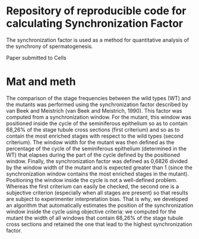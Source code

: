 # Repository of reproducible code for calculating Synchronization Factor
The synchronization factor is used as a method for quantitative analysis of the synchrony of spermatogenesis.

Paper submitted to Cells

# Mat and meth
The comparison of the stage frequencies between the wild types (WT) and the mutants was performed using the synchronization factor described by van Beek and Meistrich (van Beek and Meistrich, 1990). This factor was computed from a synchronization window. For the mutant, this window was positioned inside the cycle of the seminiferous epithelium so as to contain 68,26% of the stage tubule cross sections (first criterium) and so as to contain the most enriched stages with respect to the wild types (second criterium). The window width for the mutant was then defined as the percentage of the cycle of the seminiferous epithelium (determined in the WT) that elapses during the part of the cycle defined by the positioned window. Finally, the synchronization factor was defined as 0,6826 divided by the window width of the mutant and is expected greater than 1 (since the synchronization window contains the most enriched stages in the mutant). Positioning the window inside the cycle is not a well-defined problem. Whereas the first criterium can easily be checked, the second one is a subjective criterion (especially when all stages are present) so that results are subject to experimenter interpretation bias. That is why, we developed an algorithm that automatically estimates the position of the synchronization window inside the cycle using objective criteria: we computed for the mutant the width of all windows that contain 68,26% of the stage tubule cross sections and retained the one that lead to the highest synchronization factor. 
